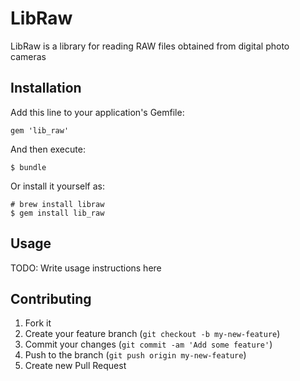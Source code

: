 # LibRaw

LibRaw is a library for reading RAW files obtained from digital photo cameras

## Installation

Add this line to your application's Gemfile:

    gem 'lib_raw'

And then execute:

    $ bundle

Or install it yourself as:

    # brew install libraw
    $ gem install lib_raw

## Usage

TODO: Write usage instructions here

## Contributing

1. Fork it
2. Create your feature branch (`git checkout -b my-new-feature`)
3. Commit your changes (`git commit -am 'Add some feature'`)
4. Push to the branch (`git push origin my-new-feature`)
5. Create new Pull Request
